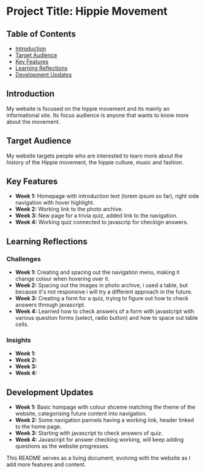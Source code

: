 # Project Title: Hippie Movement

## Table of Contents
- [Introduction](#introduction)
- [Target Audience](#target-audience)
- [Key Features](#key-features)
- [Learning Reflections](#learning-reflections)
- [Development Updates](#development-updates)

## Introduction
My website is focused on the hippie movement and its mainly an informational site. Its focus audience is anyone that wants to know more about the movement.

## Target Audience
My website targets people who are interested to learn more about the history of the Hippie movement, the hippie culture, music and fashion.

## Key Features
- **Week 1:** Homepage with introduction text (lorem ipsum so far), right side navigation with hover highlight.
- **Week 2:** Working link to the photo archive.
- **Week 3:** New page for a trivia quiz, added link to the navigation.
- **Week 4:** Working quiz connected to javascrip for checkign answers.

## Learning Reflections
### Challenges
- **Week 1:** Creating and spacing out the navigation menu, making it change colour when hovering over it.
- **Week 2:** Spacing out the images in photo archive, i used a table, but because it's not responsive i will try a different approach in the future.
- **Week 3:** Creating a form for a quiz, trying to figure out how to check answers through javascript.
- **Week 4:** Learned how to check answers of a form with javastcript with various question forms (select, radio button) and how to space out table cells.

### Insights
- **Week 1:** 
- **Week 2:** 
- **Week 3:**
- **Week 4:**

## Development Updates
- **Week 1:** Basic hompage with colour shceme matching the theme of the website, categorising future content into navigation.
- **Week 2:** Some navigation pannels having a working link, header linked to the home page.
- **Week 3:** Starting with javascript to check answers of quiz.
- **Week 4:** Javascript for answer checking working, will keep adding questions as the website progresses.

This README serves as a living document, evolving with the website as I add more features and content.
